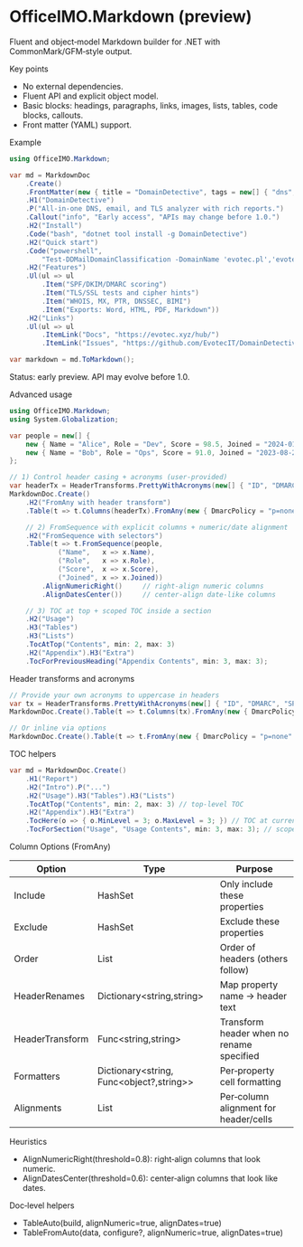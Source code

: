 OfficeIMO.Markdown (preview)
================================

Fluent and object‑model Markdown builder for .NET with CommonMark/GFM‑style output.

Key points
- No external dependencies.
- Fluent API and explicit object model.
- Basic blocks: headings, paragraphs, links, images, lists, tables, code blocks, callouts.
- Front matter (YAML) support.

Example

```csharp
using OfficeIMO.Markdown;

var md = MarkdownDoc
    .Create()
    .FrontMatter(new { title = "DomainDetective", tags = new[] { "dns", "email", "security" } })
    .H1("DomainDetective")
    .P("All-in-one DNS, email, and TLS analyzer with rich reports.")
    .Callout("info", "Early access", "APIs may change before 1.0.")
    .H2("Install")
    .Code("bash", "dotnet tool install -g DomainDetective")
    .H2("Quick start")
    .Code("powershell",
        "Test-DDMailDomainClassification -DomainName 'evotec.pl','evotec.xyz' -ExportFormat Word")
    .H2("Features")
    .Ul(ul => ul
        .Item("SPF/DKIM/DMARC scoring")
        .Item("TLS/SSL tests and cipher hints")
        .Item("WHOIS, MX, PTR, DNSSEC, BIMI")
        .Item("Exports: Word, HTML, PDF, Markdown"))
    .H2("Links")
    .Ul(ul => ul
        .ItemLink("Docs", "https://evotec.xyz/hub/")
        .ItemLink("Issues", "https://github.com/EvotecIT/DomainDetective/issues"));

var markdown = md.ToMarkdown();
```

Status: early preview. API may evolve before 1.0.

Advanced usage

```csharp
using OfficeIMO.Markdown;
using System.Globalization;

var people = new[] {
    new { Name = "Alice", Role = "Dev", Score = 98.5, Joined = "2024-01-10" },
    new { Name = "Bob", Role = "Ops", Score = 91.0, Joined = "2023-08-22" }
};

// 1) Control header casing + acronyms (user-provided)
var headerTx = HeaderTransforms.PrettyWithAcronyms(new[] { "ID", "DMARC", "SPF" });
MarkdownDoc.Create()
    .H2("FromAny with header transform")
    .Table(t => t.Columns(headerTx).FromAny(new { DmarcPolicy = "p=none", SpfAligned = true }))

    // 2) FromSequence with explicit columns + numeric/date alignment
    .H2("FromSequence with selectors")
    .Table(t => t.FromSequence(people,
            ("Name",   x => x.Name),
            ("Role",   x => x.Role),
            ("Score",  x => x.Score),
            ("Joined", x => x.Joined))
        .AlignNumericRight()     // right-align numeric columns
        .AlignDatesCenter())     // center-align date-like columns

    // 3) TOC at top + scoped TOC inside a section
    .H2("Usage")
    .H3("Tables")
    .H3("Lists")
    .TocAtTop("Contents", min: 2, max: 3)
    .H2("Appendix").H3("Extra")
    .TocForPreviousHeading("Appendix Contents", min: 3, max: 3);
```

Header transforms and acronyms

```csharp
// Provide your own acronyms to uppercase in headers
var tx = HeaderTransforms.PrettyWithAcronyms(new[] { "ID", "DMARC", "SPF" });
MarkdownDoc.Create().Table(t => t.Columns(tx).FromAny(new { DmarcPolicy = "p=none", SpfAligned = true, Id = 25 }));

// Or inline via options
MarkdownDoc.Create().Table(t => t.FromAny(new { DmarcPolicy = "p=none" }, o => o.HeaderTransform = HeaderTransforms.PrettyWithAcronyms(new[] { "DMARC" })));
```

TOC helpers

```csharp
var md = MarkdownDoc.Create()
    .H1("Report")
    .H2("Intro").P("...")
    .H2("Usage").H3("Tables").H3("Lists")
    .TocAtTop("Contents", min: 2, max: 3) // top-level TOC
    .H2("Appendix").H3("Extra")
    .TocHere(o => { o.MinLevel = 3; o.MaxLevel = 3; }) // TOC at current position
    .TocForSection("Usage", "Usage Contents", min: 3, max: 3); // scoped to a named section
```

Column Options (FromAny)

| Option          | Type                              | Purpose |
|-----------------|-----------------------------------|---------|
| Include         | HashSet<string>                   | Only include these properties |
| Exclude         | HashSet<string>                   | Exclude these properties |
| Order           | List<string>                      | Order of headers (others follow) |
| HeaderRenames   | Dictionary<string,string>         | Map property name → header text |
| HeaderTransform | Func<string,string>               | Transform header when no rename specified |
| Formatters      | Dictionary<string, Func<object?,string>> | Per‑property cell formatting |
| Alignments      | List<ColumnAlignment>             | Per‑column alignment for header/cells |

Heuristics
- AlignNumericRight(threshold=0.8): right‑align columns that look numeric.
- AlignDatesCenter(threshold=0.6): center‑align columns that look like dates.

Doc‑level helpers
- TableAuto(build, alignNumeric=true, alignDates=true)
- TableFromAuto(data, configure?, alignNumeric=true, alignDates=true)
